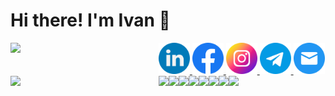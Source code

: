 # Hi there! I'm Ivan &#128075;

<a href="https://www.linkedin.com/in/ivan-danyliuk/">
  <img width="50px" src="linkedin.png" />
</a>
<a href="https://www.facebook.com/ivan.a.danyliuk">
  <img width="50px" src="facebook.png" />
</a>
<a href="https://www.instagram.com/daniliuk.ivan">
  <img width="50px" src="instagram.png" />
</a>
<a href="#">
  <img width="50px" src="telegram.png" />
</a>
<a href="mailto:ivandaniliuk@gmail.com">
  <img width="50px" src="mail.png" />
</a>


<img align="left" width="47%" src="https://github-readme-stats.vercel.app/api?username=IvanDanyliuk" />
<img align="left" width="47%" src="https://github-readme-stats.vercel.app/api/top-langs/?username=IvanDanyliuk" />

<img align="left" src="https://img.shields.io/badge/javascript-%23323330.svg?style=for-the-badge&logo=javascript&logoColor=%23F7DF1E" />
<img align="left" src="https://img.shields.io/badge/typescript-%23007ACC.svg?style=for-the-badge&logo=typescript&logoColor=white" />
<img align="left" src="https://img.shields.io/badge/react-%2320232a.svg?style=for-the-badge&logo=react&logoColor=%2361DAFB" />
<img align="left" src="https://img.shields.io/badge/redux-%23593d88.svg?style=for-the-badge&logo=redux&logoColor=white" />
<img align="left" src="https://img.shields.io/badge/Next-black?style=for-the-badge&logo=next.js&logoColor=white" />
<img align="left" src="https://img.shields.io/badge/html5-%23E34F26.svg?style=for-the-badge&logo=html5&logoColor=white" />
<img align="left" src="https://img.shields.io/badge/css3-%231572B6.svg?style=for-the-badge&logo=css3&logoColor=white" />
<img align="left" src="https://img.shields.io/badge/node.js-6DA55F?style=for-the-badge&logo=node.js&logoColor=white" />
